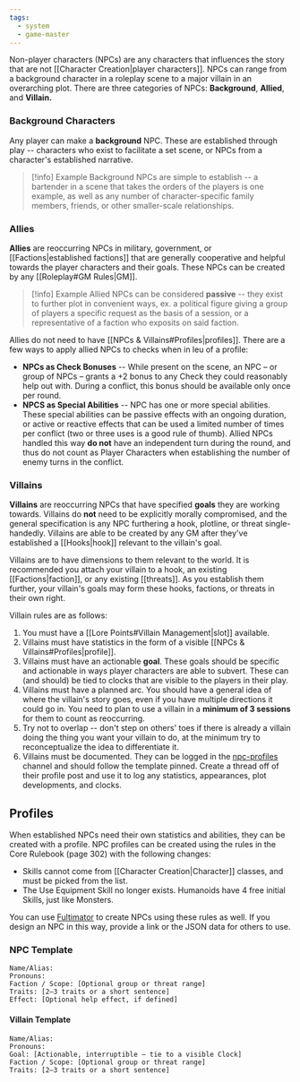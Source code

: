 ```yaml
---
tags:
  - system
  - game-master
---
```

Non-player characters (NPCs) are any characters that influences the story that are not [[Character Creation|player characters]]. NPCs can range from a background character in a roleplay scene to a major villain in an overarching plot. There are three categories of NPCs: **Background**, **Allied**, and **Villain.**
### Background Characters
Any player can make a **background** NPC. These are established through play -- characters who exist to facilitate a set scene, or NPCs from a character's established narrative.

> [!info] Example
> Background NPCs are simple to establish -- a bartender in a scene that takes the orders of the players is one example, as well as any number of character-specific family members, friends, or other smaller-scale relationships.
### Allies
**Allies** are reoccurring NPCs in military, government, or [[Factions|established factions]] that are generally cooperative and helpful towards the player characters and their goals. These NPCs can be created by any [[Roleplay#GM Rules|GM]].

> [!info] Example
>  Allied NPCs can be considered **passive** -- they exist to further plot in convenient ways, ex. a political figure giving a group of players a specific request as the basis of a session, or a representative of a faction who exposits on said faction.

Allies do not need to have [[NPCs & Villains#Profiles|profiles]]. There are a few ways to apply allied NPCs to checks when in leu of a profile:
* **NPCs as Check Bonuses** -- While present on the scene, an NPC – or group of NPCs – grants a +2 bonus to any Check they could reasonably help out with. During a conflict, this bonus should be available only once per round.
* **NPCS as Special Abilities** -- NPC has one or more special abilities. These special abilities can be passive effects with an ongoing duration, or active or reactive effects that can be used a limited number of times per conflict (two or three uses is a good rule of thumb). Allied NPCs handled this way **do not** have an independent turn during the round, and thus do not count as Player Characters when establishing the number of enemy turns in the conflict.
### Villains
**Villains** are reoccurring NPCs that have specified **goals** they are working towards. Villains do **not** need to be explicitly morally compromised, and the general specification is any NPC furthering a hook, plotline, or threat single-handedly. Villains are able to be created by any GM after they've established a [[Hooks|hook]] relevant to the villain's goal.

Villains are to have dimensions to them relevant to the world. It is recommended you attach your villain to a hook, an existing [[Factions|faction]], or any existing [[threats]]. As you establish them further, your villain's goals may form these hooks, factions, or threats in their own right.

Villain rules are as follows:
1. You must have a [[Lore Points#Villain Management|slot]] available.
2. Villains must have statistics in the form of a visible [[NPCs & Villains#Profiles|profile]].
3. Villains must have an actionable **goal**. These goals should be specific and actionable in ways player characters are able to subvert. These can (and should) be tied to clocks that are visible to the players in their play.
4. Villains must have a planned arc. You should have a general idea of where the villain's story goes, even if you have multiple directions it could go in. You need to plan to use a villain in a **minimum of 3 sessions** for them to count as reoccurring.
5. Try not to overlap -- don't step on others' toes if there is already a villain doing the thing you want your villain to do, at the minimum try to reconceptualize the idea to differentiate it.
6. Villains must be documented. They can be logged in the [npc-profiles](https://discord.com/channels/1382793642871099392/1394808243704037436) channel and should follow the template pinned. Create a thread off of their profile post and use it to log any statistics, appearances, plot developments, and clocks.
## Profiles
When established NPCs need their own statistics and abilities, they can be created with a profile. NPC profiles can be created using the rules in the Core Rulebook (page 302) with the following changes:
* Skills cannot come from [[Character Creation|Character]] classes, and must be picked from the list.
* The Use Equipment Skill no longer exists. Humanoids have 4 free initial Skills, just like Monsters.

You can use [Fultimator](https://fabula-ultima-helper.web.app/) to create NPCs using these rules as well. If you design an NPC in this way, provide a link or the JSON data for others to use.

### NPC Template

```
Name/Alias:  
Pronouns: 
Faction / Scope: [Optional group or threat range]
Traits: [2–3 traits or a short sentence]
Effect: [Optional help effect, if defined]
```

#### Villain Template

```
Name/Alias:  
Pronouns: 
Goal: [Actionable, interruptible — tie to a visible Clock]  
Faction / Scope: [Optional group or threat range]
Traits: [2–3 traits or a short sentence]
```